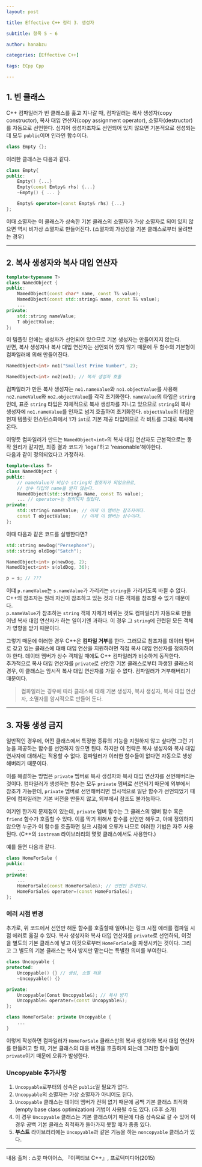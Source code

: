 ```yaml
---
layout: post

title: Effective C++ 정리 3. 생성자

subtitle: 항목 5 ~ 6

author: hanabzu

categories: [Effective C++]

tags: ECpp Cpp

---
```


## 1. 빈 클래스

C++ 컴파일러가 빈 클래스를 훑고 지나갈 때, 컴파일러는 복사 생성자(copy constructor), 복사 대입 연산자(copy assignment operator), 소멸자(destructor)를 자동으로 선언한다. 심지어 생성자조차도 선언되어 있지 않으면 기본적으로 생성되는데 모두 `public`이며 인라인 함수이다.  

```cpp
class Empty {};
```

이러한 클래스는 다음과 같다.

```cpp
class Empty{
public:
    Empty() {...}
    Empty(const Emtpy& rhs) {...}
    ~Empty() { ... }

    Empty& operator=(const Empty& rhs) {...}
};
```

이때 소멸자는 이 클래스가 상속한 기본 클래스의 소멸자가 가상 소멸자로 되어 있지 않으면 역시 비가상 소멸자로 만들어진다. (소멸자의 가상성을 기본 클래스로부터 물려받는 경우)  

---

## 2. 복사 생성자와 복사 대입 연산자

```cpp
template<typename T>
class NamedObject {
public:
    NamedObject(const char* name, const T& value);
    NamedObject(const std::string& name, const T& value);
    ...
private:
    std::string nameValue;
    T objectValue;
};
```

이 템플릿 안에는 생성자가 선언되어 있으므로 기본 생성자는 만들어지지 않는다.  
반면, 복사 생성자나 복사 대입 연산자는 선언되어 있지 않기 때문에 두 함수의 기본형이 컴파일러에 의해 만들어진다.  

```cpp
NamedObject<int> no1("Smallest Prime Number", 2);

NamedObject<int> no2(no1); // 복사 생성자 호출
```

컴파일러가 만든 복사 생성자는 `no1.nameValue`와 `no1.objectValue`를 사용해 `no2.nameValue`와 `no2.objectValue`를 각각 초기화한다. `nameValue`의 타입은 `string`인데, 표준 `string` 타입은 자체적으로 복사 생성자를 지니고 있으므로 `string`의 복사 생성자에 `no1.nameValue`를 인자로 넘겨 호출하여 초기화한다. `objectValue`의 타입은 현재 템플릿 인스턴스화에서 `T`가 `int`로 기본 제공 타입이므로 각 비트를 그대로 복사해온다.  

이렇듯 컴파일러가 만드는 `NamedObject<int>`의 복사 대입 연산자도 근본적으로는 동작 원리가 같지만, 최종 결과 코드가 'legal'하고 'reasonable'해야한다.  
다음과 같이 정의되었다고 가정하자.  

```cpp
template<class T>
class NamedObject {
public:
    // nameValue가 비상수 string의 참조자가 되었으므로,
    // 상수 타입의 name을 받지 않는다.
    NamedObject(std::string& Name, const T& value);
    ... // operator=는 정의되지 않았다.
private:
    std::string& nameValue; // 이제 이 멤버는 참조자이다.
    const T objectValue;    // 이제 이 멤버는 상수이다.
};
```

이때 다음과 같은 코드를 실행한다면?

```cpp
std::string newDog("Persephone");
std::string oldDog("Satch");

NamedObject<int> p(newDog, 2);
NamedObject<int> s(oldDog, 36);

p = s; // ???
```

이떄 `p.nameValue`는 `s.nameValue`가 가리키는 `string`을 가리키도록 바뀔 수 없다. C++의 참조자는 원래 자신이 참조하고 있는 것과 다른 객체를 참조할 수 없기 때문이다.  
`p.nameValue`가 참조하는 `string` 객체 자체가 바뀌는 것도 컴파일러가 자동으로 만들어낸 복사 대입 연산자가 하는 일이기엔 과하다. 이 경우 그 `string`에 관련된 모든 객체가 영향을 받기 때문이다.  

그렇기 때문에 이러한 경우 C++은 **컴파일 거부**를 한다. 그러므로 참조자를 데이터 멤버로 갖고 있는 클래스에 대해 대입 연산을 지원하려면 직접 복사 대입 연산자를 정의하여야 한다. 데이터 멤버가 상수 객체일 때에도 C++ 컴파일러가 비슷하게 동작한다.  
추가적으로 복사 대입 연산자를 `private`로 선언한 기본 클래스로부터 파생된 클래스의 경우, 이 클래스는 암시적 복사 대입 연산자를 가질 수 없다. 컴파일러가 거부해버리기 때문이다.

> 컴파일러는 경우에 따라 클래스에 대해 기본 생성자, 복사 생성자, 복사 대입 연산자, 소멸자를 암시적으로 만들어 둔다.

---

## 3. 자동 생성 금지

일반적인 경우에, 어떤 클래스에서 특정한 종류의 기능을 지원하지 않고 싶다면 그런 기능을 제공하는 함수를 선언하지 않으면 된다. 하지만 이 전략은 복사 생성자와 복사 대입 연사자에 대해서는 적용할 수 없다. 컴파일러가 이러한 함수들이 없다면 자동으로 생성해버리기 때문이다.  

이를 해결하는 방법은 `private` 멤버로 복사 생성자와 복사 대입 연산자를 선언해버리는 것이다. 컴파일러가 생성하는 함수는 모두 `private` 멤버로 선언되기 때문에 외부에서 참조가 가능한데, `private` 멤버로 선언해버리면 명시적으로 일단 함수가 선언되었기 때문에 컴파일러는 기본 버전을 만들지 않고, 외부에서 참조도 불가능하다.  

여기엔 한가지 문제점이 있는데, `private` 멤버 함수는 그 클래스의 멤버 함수 혹은 `friend` 함수가 호출할 수 있다. 이를 막기 위해서 함수를 선언만 해두고, 아예 정의하지 않으면 누군가 이 함수를 호출하면 링크 시점에 오류가 나므로 이러한 기법은 자주 사용된다. (C++의 `iostream` 라이브러리의 몇몇 클래스에서도 사용한다.)  

예를 들면 다음과 같다.

```cpp
class HomeForSale {
public:
    ...
private:
    ...
    HomeForSale(const HomeForSale&); // 선언만 존재한다.
    HomeForSale& operater=(const HomeForSale&);
};
```

### 에러 시점 변경

추가로, 위 코드에서 선언만 해둔 함수를 호출할때 일어나는 링크 시점 에러를 컴파일 시점 에러로 옮길 수 있다. 복사 생성자와 복사 대입 연산자를 `private`로 선언하되, 이것을 별도의 기본 클래스에 넣고 이것으로부터 `HomeForSale`을 파생시키는 것이다. 그리고 그 별도의 기본 클래스는 복사 방지만 맡는다는 특별한 의미를 부여한다.  

```cpp
class Uncopyable {
protected:
    Uncopyable() {} // 생성, 소멸 허용
    ~Uncopyable() {}

private:
    Uncopyable(Const Uncopyable&); // 복사 방지
    Uncopyable& operater=(const Uncopyable&);
};

class HomeForSale: private Uncopyable {
    ...
}
```

이렇게 작성하면 컴파일러가 `HomeForSale` 클래스만의 복사 생성자와 복사 대입 연산자를 만들려고 할 때, 기본 클래스의 대응 버전을 호출하게 되는데 그러한 함수들이 `private`이기 때문에 오류가 발생한다.  

### Uncopyable 추가사항

1. `Uncopyable`로부터의 상속은 `public`일 필요가 없다.
2. `Uncopyable`의 소멸자는 가상 소멸자가 아니어도 된다.
3. `Uncopyable` 클래스는 데이터 멤버가 전혀 없기 때문에 공백 기본 클래스 최적화(empty base class optimization) 기법이 사용될 수도 있다. (추후 소개)
4. 이 경우 `Uncopyable` 클래스는 기본 클래스이기 때문에 다중 상속으로 갈 수 있어 이 경우 공백 기본 클래스 최적화가 돌아가지 못할 때가 종종 있다.
5. **부스트** 라이브러리에는 `Uncopyable`과 같은 기능을 하는 `noncopyable` 클래스가 있다.

---

내용 출처 : 스콧 마이어스, 『이펙티브 C++』, 프로텍미디어(2015)
